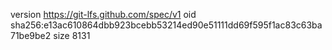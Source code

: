version https://git-lfs.github.com/spec/v1
oid sha256:e13ac610864dbb923bcebb53214ed90e51111dd69f595f1ac83c63ba71be9be2
size 8131
